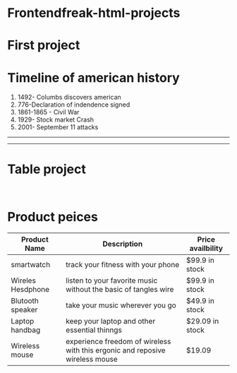 # Frontendfreak-html-projects
 <h1>First project</h1>
<!DOCTYPE html>
<html lang="en">
  <head>
    <meta charset="UTF-8" />
    <meta name="viewport" content="width=device-width, initial-scale=1.0" />
    <title>Time line</title>
  </head>
  <body>
    <h1>Timeline of american history</h1>
    <ol>
      <li>1492- Columbs discovers american</li>
      <li>776-Declaration of indendence signed</li>
      <li>1861-1865 - Civil War</li>
      <li>1929- Stock market Crash</li>
      <li>2001- September 11 attacks</li>
    </ol>
  </body>
</html>

<hr/> <hr/>

<h1>Table project</h1>                                                                                                                                      <br/>

<!DOCTYPE html>
<html lang="en">
  <head>
    <meta charset="UTF-8" />
    <meta name="viewport" content="width=device-width, initial-scale=1.0" />
    <title>Html table aasigment</title>
  </head>
  <body>
    <h1>Product peices</h1>
    <table>
      <thead>
        <tr>
          <th>Product Name</th>
          <th>Description</th>
          <th>Price availbility</th>
        </tr>
      </thead>
      <tbody>
        <tr>
          <td>smartwatch</td>
          <td>track your fitness with your phone</td>
          <td>$99.9 in stock</td>
        </tr>
        <tr>
          <td>Wireles Hesdphone</td>
          <td>
            listen to your favorite music without the basic of tangles wire 
          </td>
          <td>$99.9 in stock</td>
        </tr>
        <tr>
          <td>Blutooth speaker</td>
          <td>take your music wherever you go</td>
          <td>$49.9 in stock</td>
        </tr>
        <tr></tr>
        <tr>
          <td>Laptop handbag</td>
          <td>keep your laptop and other essential thinngs</td>
          <td>$29.09 in stock</td>
        </tr>
        <tr>
          <td>Wireless mouse</td>
          <td>
            experience freedom of wireless with this ergonic and reposive
            wireless mouse
          </td>
          <td>$19.09</td>
        </tr>
      </tbody>
    </table>
  </body>
</html>


